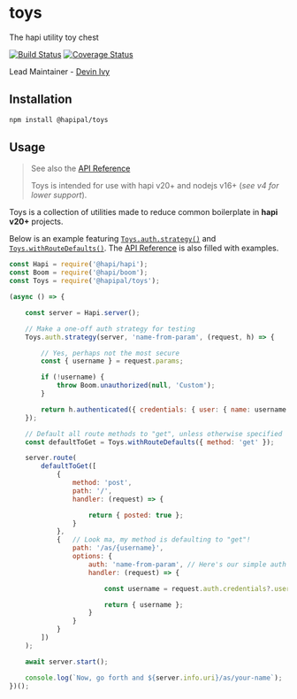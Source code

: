 # toys

The hapi utility toy chest

[![Build Status](https://app.travis-ci.com/hapipal/toys.svg?branch=main)](https://app.travis-ci.com/hapipal/toys) [![Coverage Status](https://coveralls.io/repos/hapipal/toys/badge.svg?branch=main&service=github)](https://coveralls.io/github/hapipal/toys?branch=main)

Lead Maintainer - [Devin Ivy](https://github.com/devinivy)

## Installation
```sh
npm install @hapipal/toys
```

## Usage
> See also the [API Reference](API.md)
>
> Toys is intended for use with hapi v20+ and nodejs v16+ (_see v4 for lower support_).

Toys is a collection of utilities made to reduce common boilerplate in **hapi v20+** projects.

Below is an example featuring [`Toys.auth.strategy()`](API.md#toysauthstrategyserver-name-authenticate) and [`Toys.withRouteDefaults()`](API.md#toyswithroutedefaultsdefaults).  The [API Reference](API.md) is also filled with examples.

```js
const Hapi = require('@hapi/hapi');
const Boom = require('@hapi/boom');
const Toys = require('@hapipal/toys');

(async () => {

    const server = Hapi.server();

    // Make a one-off auth strategy for testing
    Toys.auth.strategy(server, 'name-from-param', (request, h) => {

        // Yes, perhaps not the most secure
        const { username } = request.params;

        if (!username) {
            throw Boom.unauthorized(null, 'Custom');
        }

        return h.authenticated({ credentials: { user: { name: username } } });
    });

    // Default all route methods to "get", unless otherwise specified
    const defaultToGet = Toys.withRouteDefaults({ method: 'get' });

    server.route(
        defaultToGet([
            {
                method: 'post',
                path: '/',
                handler: (request) => {

                    return { posted: true };
                }
            },
            {   // Look ma, my method is defaulting to "get"!
                path: '/as/{username}',
                options: {
                    auth: 'name-from-param', // Here's our simple auth strategy
                    handler: (request) => {

                        const username = request.auth.credentials?.user?.name;

                        return { username };
                    }
                }
            }
        ])
    );

    await server.start();

    console.log(`Now, go forth and ${server.info.uri}/as/your-name`);
})();
```
